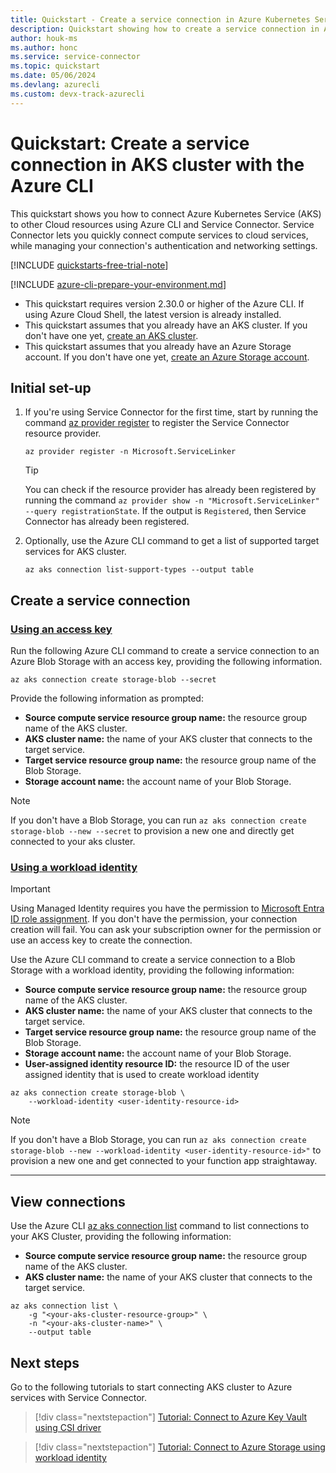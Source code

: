 ```yaml
---
title: Quickstart - Create a service connection in Azure Kubernetes Service (AKS) with the Azure CLI
description: Quickstart showing how to create a service connection in Azure Kubernetes Service (AKS) with the Azure CLI
author: houk-ms
ms.author: honc
ms.service: service-connector
ms.topic: quickstart
ms.date: 05/06/2024
ms.devlang: azurecli
ms.custom: devx-track-azurecli
---
```

# Quickstart: Create a service connection in AKS cluster with the Azure CLI

This quickstart shows you how to connect Azure Kubernetes Service (AKS) to other Cloud resources using Azure CLI and Service Connector. Service Connector lets you quickly connect compute services to cloud services, while managing your connection's authentication and networking settings.

[!INCLUDE [quickstarts-free-trial-note](~/reusable-content/ce-skilling/azure/includes/quickstarts-free-trial-note.md)]

[!INCLUDE [azure-cli-prepare-your-environment.md](~/reusable-content/azure-cli/azure-cli-prepare-your-environment.md)]

* This quickstart requires version 2.30.0 or higher of the Azure CLI. If using Azure Cloud Shell, the latest version is already installed.
* This quickstart assumes that you already have an AKS cluster. If you don't have one yet, [create an AKS cluster](/azure/aks/learn/quick-kubernetes-deploy-cli).
* This quickstart assumes that you already have an Azure Storage account. If you don't have one yet, [create an Azure Storage account](../storage/common/storage-account-create.md).

## Initial set-up

1. If you're using Service Connector for the first time, start by running the command [az provider register](/cli/azure/provider#az-provider-register) to register the Service Connector resource provider.

   ```azurecli
   az provider register -n Microsoft.ServiceLinker
   ```

   > [!TIP]
   > You can check if the resource provider has already been registered by running the command  `az provider show -n "Microsoft.ServiceLinker" --query registrationState`. If the output is `Registered`, then Service Connector has already been registered.

1. Optionally, use the Azure CLI command to get a list of supported target services for AKS cluster.

   ```azurecli
   az aks connection list-support-types --output table
   ```

## Create a service connection

### [Using an access key](#tab/Using-access-key)

Run the following Azure CLI command to create a service connection to an Azure Blob Storage with an access key, providing the following information.

```azurecli
az aks connection create storage-blob --secret
```

Provide the following information as prompted:

* **Source compute service resource group name:** the resource group name of the AKS cluster.
* **AKS cluster name:** the name of your AKS cluster that connects to the target service.
* **Target service resource group name:** the resource group name of the Blob Storage.
* **Storage account name:** the account name of your Blob Storage.

> [!NOTE]
> If you don't have a Blob Storage, you can run `az aks connection create storage-blob --new --secret` to provision a new one and directly get connected to your aks cluster.

### [Using a workload identity](#tab/Using-Managed-Identity)

> [!IMPORTANT]
> Using Managed Identity requires you have the permission to [Microsoft Entra ID role assignment](../active-directory/managed-identities-azure-resources/howto-assign-access-portal.md). If you don't have the permission, your connection creation will fail. You can ask your subscription owner for the permission or use an access key to create the connection.

Use the Azure CLI command to create a service connection to a Blob Storage with a workload identity, providing the following information:

* **Source compute service resource group name:** the resource group name of the AKS cluster.
* **AKS cluster name:** the name of your AKS cluster that connects to the target service.
* **Target service resource group name:** the resource group name of the Blob Storage.
* **Storage account name:** the account name of your Blob Storage.
* **User-assigned identity resource ID:** the resource ID of the user assigned identity that is used to create workload identity

```azurecli
az aks connection create storage-blob \
    --workload-identity <user-identity-resource-id>
```

> [!NOTE]
> If you don't have a Blob Storage, you can run `az aks connection create storage-blob --new --workload-identity <user-identity-resource-id>"` to provision a new one and get connected to your function app straightaway.

---

## View connections

Use the Azure CLI [az aks connection list](/cli/azure/functionapp/connection#az-functionapp-connection-list) command to list connections to your AKS Cluster, providing the following information:

* **Source compute service resource group name:** the resource group name of the AKS cluster.
* **AKS cluster name:** the name of your AKS cluster that connects to the target service.

```azurecli
az aks connection list \
    -g "<your-aks-cluster-resource-group>" \
    -n "<your-aks-cluster-name>" \
    --output table
```

## Next steps

Go to the following tutorials to start connecting AKS cluster to Azure services with Service Connector.

> [!div class="nextstepaction"]
> [Tutorial: Connect to Azure Key Vault using CSI driver](./tutorial-python-aks-keyvault-csi-driver.md)

> [!div class="nextstepaction"]
> [Tutorial: Connect to Azure Storage using workload identity](./tutorial-python-aks-storage-workload-identity.md)